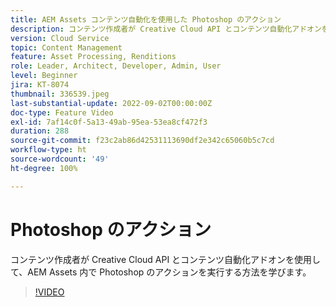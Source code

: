 ```yaml
---
title: AEM Assets コンテンツ自動化を使用した Photoshop のアクション
description: コンテンツ作成者が Creative Cloud API とコンテンツ自動化アドオンを使用して、AEM Assets 内で Photoshop のアクションを実行する方法を学びます。
version: Cloud Service
topic: Content Management
feature: Asset Processing, Renditions
role: Leader, Architect, Developer, Admin, User
level: Beginner
jira: KT-8074
thumbnail: 336539.jpeg
last-substantial-update: 2022-09-02T00:00:00Z
doc-type: Feature Video
exl-id: 7af14c0f-5a13-49ab-95ea-53ea8cf472f3
duration: 288
source-git-commit: f23c2ab86d42531113690df2e342c65060b5c7cd
workflow-type: ht
source-wordcount: '49'
ht-degree: 100%

---
```


# Photoshop のアクション

コンテンツ作成者が Creative Cloud API とコンテンツ自動化アドオンを使用して、AEM Assets 内で Photoshop のアクションを実行する方法を学びます。

>[!VIDEO](https://video.tv.adobe.com/v/336539?quality=12&learn=on)
